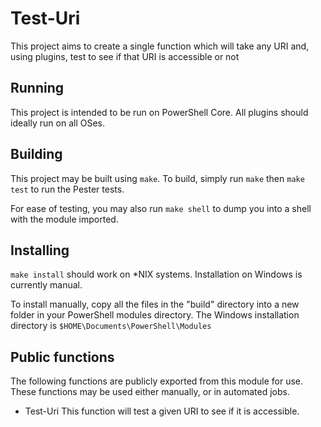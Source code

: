 # Test-Uri
This project aims to create a single function which will take any URI and, using plugins, test to see if that URI is accessible or not


## Running
This project is intended to be run on PowerShell Core.  All plugins should ideally run on all OSes.


## Building
This project may be built using `make`.  To build, simply run `make` then `make test` to run the Pester tests.

For ease of testing, you may also run `make shell` to dump you into a shell with the module imported.


## Installing
`make install` should work on *NIX systems.  Installation on Windows is currently manual.

To install manually, copy all the files in the "build" directory into a new folder in your PowerShell modules directory.  The Windows installation directory is `$HOME\Documents\PowerShell\Modules`


## Public functions
The following functions are publicly exported from this module for use.  These functions may be used either manually, or in automated jobs.

* Test-Uri
  This function will test a given URI to see if it is accessible.

